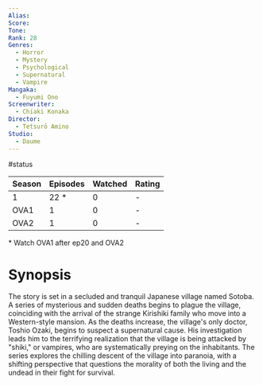 ```yaml
---
Alias:
Score:
Tone: 
Rank: 28
Genres:
  - Horror
  - Mystery
  - Psychological
  - Supernatural
  - Vampire
Mangaka:
  - Fuyumi Ono
Screenwriter:
  - Chiaki Konaka
Director:
  - Tetsurō Amino
Studio:
  - Daume
---
```

#status

Season|Episodes|Watched|Rating
---|---|---|---
1|22 \*|0|-
OVA1|1|0|-
OVA2|1|0|-
\* Watch OVA1 after ep20 and OVA2

# Synopsis
The story is set in a secluded and tranquil Japanese village named Sotoba. A series of mysterious and sudden deaths begins to plague the village, coinciding with the arrival of the strange Kirishiki family who move into a Western-style mansion. As the deaths increase, the village's only doctor, Toshio Ozaki, begins to suspect a supernatural cause. His investigation leads him to the terrifying realization that the village is being attacked by "shiki," or vampires, who are systematically preying on the inhabitants. The series explores the chilling descent of the village into paranoia, with a shifting perspective that questions the morality of both the living and the undead in their fight for survival.